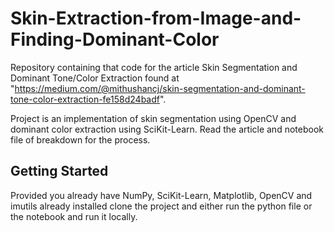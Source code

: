 # Skin-Extraction-from-Image-and-Finding-Dominant-Color
Repository containing that code for the article Skin Segmentation and Dominant Tone/Color Extraction found at "https://medium.com/@mithushancj/skin-segmentation-and-dominant-tone-color-extraction-fe158d24badf". 

Project is an implementation of skin segmentation using OpenCV and dominant color extraction using SciKit-Learn. Read the article and notebook file of breakdown for the process.

## Getting Started
Provided you already have NumPy, SciKit-Learn, Matplotlib, OpenCV and imutils already installed clone the project and either run the python file or the notebook and run it locally.
